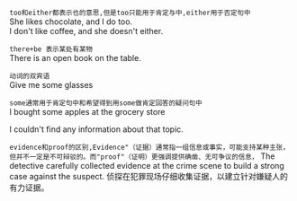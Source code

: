 `too和either都表示也的意思,但是too只能用于肯定与中,either用于否定句中`  
She likes chocolate, and I do too.  
I don't like coffee, and she doesn't either.  


`there+be 表示某处有某物`  
There is an open book on the table.  

`动词的双宾语`  
Give me some glasses  

`some通常用于肯定句中和希望得到用some做肯定回答的疑问句中`  
I bought some apples at the grocery store  

I couldn't find any information about that topic.  

`evidence和proof的区别,Evidence"（证据）通常指一组信息或事实，可能支持某种主张，但并不一定是不可辩驳的。而"proof"（证明）更强调提供确凿、无可争议的信息，`
The detective carefully collected evidence at the crime scene to build a strong case against the suspect.
侦探在犯罪现场仔细收集证据，以建立针对嫌疑人的有力证据。